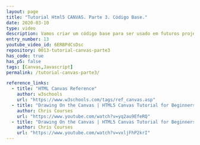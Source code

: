 ```yaml
---
layout: page
title: "Tutorial Html5 CANVAS. Parte 3. Código Base."
date: 2020-03-10
type: video
description: Vamos criar um código base para ser usado em futuros projetos usando o Canvas.
entry_number: 13
youtube_video_id: 6ERBPdCsDsc
repository: 0013-tutorial-canvas-parte3
has_code: true
has_p5: false
tags: [Canvas,Javascript]
permalink: /tutorial-canvas-parte3/

reference_links:
  - title: "HTML Canvas Reference"
    author: w3schools
    url: "https://www.w3schools.com/tags/ref_canvas.asp"
  - title: "Drawing On the Canvas | HTML5 Canvas Tutorial for Beginners - Ep. 3"
    author: Chris Courses
    url: "https://www.youtube.com/watch?v=yq2au9EfeRQ"
  - title: "Drawing On the Canvas | HTML5 Canvas Tutorial for Beginners - Ep. 4"
    author: Chris Courses
    url: "https://www.youtube.com/watch?v=vxljFhP2krI"
---
```


